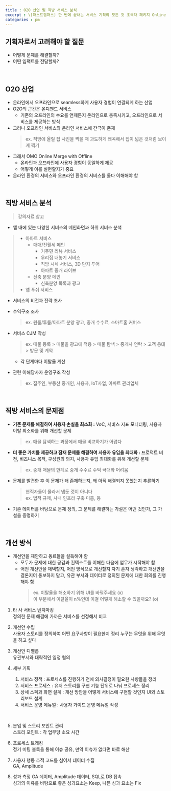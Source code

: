 ```yaml
---
title : O2O 산업 및 직방 서비스 분석
excerpt : \[패스트캠퍼스] 한 번에 끝내는 서비스 기획의 모든 것 초격차 패키지 Online
categories : pm
---
```


## 기획자로서 고려해야 할 질문
- 어떻게 문제를 해결할까?
- 어떤 임팩트를 전달할까?

<br>

## O2O 산업
- 온라인에서 오프라인으로 seamless하게 사용자 경험이 연결되게 하는 산업
- O2O의 근간은 온디맨드 서비스
  - 기존의 오프라인의 수요를 언제든지 온라인으로 충족시키고, 오프라인으로 서비스를 제공하는 방식
- 그러나 오프라인 서비스와 온라인 서비스에 간극이 존재
  > ex. 직방에 올릴 집 사진을 찍을 때 과도하게 왜곡해서 집이 넓은 것처럼 보이게 찍기
- 그래서 OMO Online Merge with Offline
  - 온라인과 오프라인에 사용자 경험이 동일하게 제공 
  - 어떻게 이를 실현할지가 중요
- 온라인 환경의 서비스와 오프라인 환경의 서비스를 둘다 이해해야 함

<br>

## 직방 서비스 분석 
> 강의자료 참고

- 앱 내에 있는 다양한 서비스의 메인화면과 하위 서비스 분석
> - 아파트 서비스
>   - 매매/전월세 메인
>     - 거주민 리뷰 서비스
>     - 우리집 내놓기 서비스
>     - 직방 시세 서비스, 3D 단지 투어
>     - 아파트 중개 라이브  
>   - 신축 분양 메인
>     - 신축분양 목록과 광고  
> - 앱 푸쉬 서비스

- 서비스의 비전과 전략 조사

- 수익구조 조사
  > ex. 원룸/투룸/아파트 분양 광고, 중개 수수료, 스마트홈 커머스

- 서비스 CJM 작성
  > ex. 매물 등록 > 매물을 광고에 적용 > 매물 탐색 > 중개사 연락 > 고객 응대 > 방문 및 계약
  - 각 단계마다 이탈율 계산

- 관련 이해당사자 운영구조 작성
  > ex. 집주인, 부동산 중개인, 사용자, IoT사업, 아파트 관리업체

<br>

## 직방 서비스의 문제점
- **기존 문제를 해결하여 사용자 손실을 최소화 :** VoC, 서비스 지표 모니터링, 사용자 이탈 최소화를 위해 개선할 문제
  > ex. 매물 탐색하는 과정에서 매물 비교하기가 어렵다
- **더 좋은 가치를 제공하고 잠재 문제를 해결하여 사용자 유입을 최대화 :** 프로덕트 비전, 비즈니스 목적, 구성원의 의지, 사용자 유입 최대화를 위해 개선할 문제
  > ex. 중개 매물의 한계로 중개 수수료 수익 극대화 어려움

- 문제를 발견한 후 이 문제가 왜 존재하는지, 왜 아직 해결되지 못했는지 추론하기
  > 현직자들이 몰라서 냅둔 것이 아니다  
  > ex. 법적 규제, 사내 인프라 구축 미흡, 등

- 기존 데이터를 바탕으로 문제 정의, 그 문제를 해결하는 가설은 어떤 것인가, 그 가설을 증명하기

<br>

## 개선 방식
- 개선안을 제안하고 동료들을 설득해야 함
  - 모두가 문제에 대한 공감과 컨텍스트를 이해한 다음에 업무가 시작해야 함
  - 어떤 개선안을 채택할지, 어떤 방식으로 개선할지 자기 혼자 생각하고 개선안을 결론지어 통보하지 말고, 유관 부서와 데이터로 정의된 문제에 대한 회의를 진행해야 함  
    > ex. 이탈율을 해소하기 위해 UI를 바꿔주세요 (x)  
    이 부분에서 이탈율이 n%인데 이걸 어떻게 해소할 수 있을까요? (o)
​
1. 타 사 서비스 벤치마킹  
정의한 문제 해결에 가까운 서비스를 선정해서 비교

2. 개선안 수립  
사용자 스토리를 정의하여 어떤 요구사항이 필요한지 정리
누구는 무엇을 위해 무엇을 하고 싶다

3. 개선안 디벨롭  
유관부서와 대략적인 일정 협의

4. 세부 기획
   1. 서비스 정책 : 프로세스를 진행하기 전에 의사결정이 필요한 사항들을 정리
   2. 서비스 프로세스 : 유저 스토리를 구현 기능 단위로 나눠 프로세스 정리
   3. 상세 스펙과 화면 설계 : 개선 방안을 어떻게 서비스에 구현할 것인지 UI와 스토리보드 설계
   4. 서비스 운영 메뉴얼 : 사용자 가이드 운영 메뉴얼 작성

<br>

5. 분업 및 스토리 포인트 관리  
스토리 포인트 : 각 업무당 소요 시간

6. 프로세스 트래킹  
정기 미팅 블록을 통해 이슈 공유, 만약 이슈가 없다면 바로 해산

7. 사용자 행동 추적 코드를 심어서 데이터 수집  
GA, Amplitude

8. 성과 측정
GA 데이터, Amplitude 데이터, SQL로 DB 접속  
성과의 이유를 바탕으로 좋은 성과요소는 Keep, 나쁜 성과 요소는 Fix

<br>